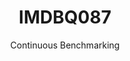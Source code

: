 ---
layout: default
title: IMDBQ087
subtitle: Continuous Benchmarking
selected: IMDB
expanded: Benchmarking
benchmark: /individual_results/IMDBQ087.html
---